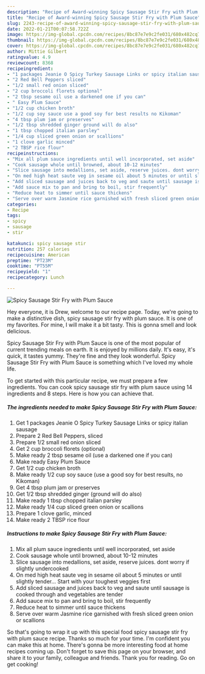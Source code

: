 ```yaml
---
description: "Recipe of Award-winning Spicy Sausage Stir Fry with Plum Sauce"
title: "Recipe of Award-winning Spicy Sausage Stir Fry with Plum Sauce"
slug: 2243-recipe-of-award-winning-spicy-sausage-stir-fry-with-plum-sauce
date: 2022-01-21T00:07:58.722Z
image: https://img-global.cpcdn.com/recipes/8bc87e7e9c2fe031/680x482cq70/spicy-sausage-stir-fry-with-plum-sauce-recipe-main-photo.jpg
thumbnail: https://img-global.cpcdn.com/recipes/8bc87e7e9c2fe031/680x482cq70/spicy-sausage-stir-fry-with-plum-sauce-recipe-main-photo.jpg
cover: https://img-global.cpcdn.com/recipes/8bc87e7e9c2fe031/680x482cq70/spicy-sausage-stir-fry-with-plum-sauce-recipe-main-photo.jpg
author: Mittie Gilbert
ratingvalue: 4.9
reviewcount: 8368
recipeingredient:
- "1 packages Jeanie O Spicy Turkey Sausage Links or spicy italian sausage"
- "2 Red Bell Peppers sliced"
- "1/2 small red onion sliced"
- "2 cup broccoli florets optional"
- "2 tbsp sesame oil use a darkened one if you can"
- " Easy Plum Sauce"
- "1/2 cup chicken broth"
- "1/2 cup soy sauce use a good soy for best results no Kikoman"
- "4 tbsp plum jam or preserves"
- "1/2 tbsp shredded ginger ground will do also"
- "1 tbsp chopped italian parsley"
- "1/4 cup sliced green onion or scallions"
- "1 clove garlic minced"
- "2 TBSP rice flour"
recipeinstructions:
- "Mix all plum sauce ingredients until well incorporated, set aside"
- "Cook sausage whole until browned, about 10-12 minutes"
- "Slice sausage into medallions, set aside, reserve juices. dont worry if slightly undercooked"
- "On med high heat saute veg in sesame oil about 5 minutes or until slightly tender... Start with your toughest veggies first"
- "Add sliced sausage and juices back to veg and saute until sausage is cooked through and vegetables are tender"
- "Add sauce mix to pan and bring to boil, stir frequently"
- "Reduce heat to simmer until sauce thickens"
- "Serve over warm Jasmine rice garnished with fresh sliced green onion or scallions"
categories:
- Recipe
tags:
- spicy
- sausage
- stir

katakunci: spicy sausage stir 
nutrition: 257 calories
recipecuisine: American
preptime: "PT23M"
cooktime: "PT55M"
recipeyield: "1"
recipecategory: Lunch

---
```



![Spicy Sausage Stir Fry with Plum Sauce](https://img-global.cpcdn.com/recipes/8bc87e7e9c2fe031/680x482cq70/spicy-sausage-stir-fry-with-plum-sauce-recipe-main-photo.jpg)

Hey everyone, it is Drew, welcome to our recipe page. Today, we're going to make a distinctive dish, spicy sausage stir fry with plum sauce. It is one of my favorites. For mine, I will make it a bit tasty. This is gonna smell and look delicious.

Spicy Sausage Stir Fry with Plum Sauce is one of the most popular of current trending meals on earth. It is enjoyed by millions daily. It's easy, it's quick, it tastes yummy. They're fine and they look wonderful. Spicy Sausage Stir Fry with Plum Sauce is something which I've loved my whole life.




To get started with this particular recipe, we must prepare a few ingredients. You can cook spicy sausage stir fry with plum sauce using 14 ingredients and 8 steps. Here is how you can achieve that.

<!--inarticleads1-->

##### The ingredients needed to make Spicy Sausage Stir Fry with Plum Sauce:

1. Get 1 packages Jeanie O Spicy Turkey Sausage Links or spicy italian sausage
1. Prepare 2 Red Bell Peppers, sliced
1. Prepare 1/2 small red onion sliced
1. Get 2 cup broccoli florets (optional)
1. Make ready 2 tbsp sesame oil (use a darkened one if you can)
1. Make ready  Easy Plum Sauce
1. Get 1/2 cup chicken broth
1. Make ready 1/2 cup soy sauce (use a good soy for best results, no Kikoman)
1. Get 4 tbsp plum jam or preserves
1. Get 1/2 tbsp shredded ginger (ground will do also)
1. Make ready 1 tbsp chopped italian parsley
1. Make ready 1/4 cup sliced green onion or scallions
1. Prepare 1 clove garlic, minced
1. Make ready 2 TBSP rice flour




<!--inarticleads2-->

##### Instructions to make Spicy Sausage Stir Fry with Plum Sauce:

1. Mix all plum sauce ingredients until well incorporated, set aside
1. Cook sausage whole until browned, about 10-12 minutes
1. Slice sausage into medallions, set aside, reserve juices. dont worry if slightly undercooked
1. On med high heat saute veg in sesame oil about 5 minutes or until slightly tender... Start with your toughest veggies first
1. Add sliced sausage and juices back to veg and saute until sausage is cooked through and vegetables are tender
1. Add sauce mix to pan and bring to boil, stir frequently
1. Reduce heat to simmer until sauce thickens
1. Serve over warm Jasmine rice garnished with fresh sliced green onion or scallions




So that's going to wrap it up with this special food spicy sausage stir fry with plum sauce recipe. Thanks so much for your time. I'm confident you can make this at home. There's gonna be more interesting food at home recipes coming up. Don't forget to save this page on your browser, and share it to your family, colleague and friends. Thank you for reading. Go on get cooking!
